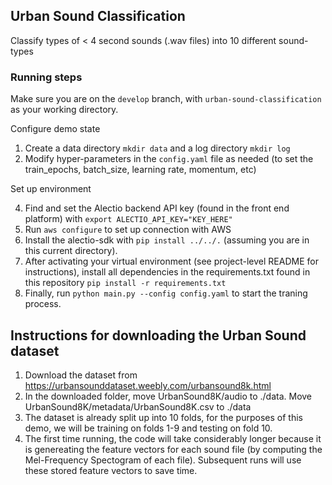 ## Urban Sound Classification

Classify types of < 4 second sounds (.wav files) into 10 different sound-types

### Running steps

Make sure you are on the `develop` branch, with `urban-sound-classification` as your working directory. 

Configure demo state
1. Create a data directory `mkdir data` and a log directory `mkdir log`
3. Modify hyper-parameters in the `config.yaml` file as needed (to set the train_epochs, batch_size, learning rate, momentum, etc)

Set up environment

4. Find and set the Alectio backend API key (found in the front end platform) with `export ALECTIO_API_KEY="KEY_HERE"`
5. Run `aws configure` to set up connection with AWS
6. Install the alectio-sdk with `pip install ../../.` (assuming you are in this current directory).
7. After activating your virtual environment (see project-level README for instructions), install all dependencies in the requirements.txt found in this repository `pip install -r requirements.txt`
8. Finally, run `python main.py --config config.yaml` to start the traning process. 

## Instructions for downloading the Urban Sound dataset
1. Download the dataset from https://urbansounddataset.weebly.com/urbansound8k.html
2. In the downloaded folder, move UrbanSound8K/audio to ./data. Move UrbanSound8K/metadata/UrbanSound8K.csv to ./data
3. The dataset is already split up into 10 folds, for the purposes of this demo, we will be training on folds 1-9 and testing on fold 10.
4. The first time running, the code will take considerably longer because it is genereating the feature vectors for each sound file (by computing the Mel-Frequency Spectogram of each file). Subsequent runs will use these stored feature vectors to save time. 
